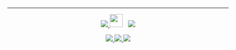 <!--
**KunzxD404/KunzxD404** is a ✨ _special_ ✨ repository because its `README.md` (this file) appears on your GitHub profile.

Here are some ideas to get you started:

- 🔭 I’m currently working on ...
- 🌱 I’m currently learning ...
- 👯 I’m looking to collaborate on ...
- 🤔 I’m looking for help with ...
- 💬 Ask me about ...
- 📫 How to reach me: ...
- 😄 Pronouns: ...
- ⚡ Fun fact: ...
-->

-------
<p align='center'>
   <a href="KunzxD404"><img src='https://cardivo.vercel.app/api?name=Hey%20guys%20Kunz%20was%20here&description=404%20NOT%20FOUND&image=https://telegra.ph/file/a264e9f196af02c432417.jpg&usqp=CAU&backgroundColor=%23ecf0f1&github=KunzxD404&pattern=leaf&colorPattern=%23eaeaea"/<>/a>
 </p>
<p align='center'>
   <a href="https://instagram.com/iam_kunzx"><img height="30" src="https://github.com/KunzxD404/Kunzxd404/blob/main/profilr.jpg?raw=true"></a>&nbsp;&nbsp;
   <a 


<p align="center">
  <a href="https://github.com/KunzxD404"><img src="https://github-readme-stats.vercel.app/api/top-langs?username=Ramlan404&bg_color=30,e96443,904e95&title_color=fff&text_color=fff&hide_border=true&show_icons=true&layout=compact" /></a>
</p>

<p align="center">
<a href="https://instagram.com/iam_kunzx"><img src="https://img.shields.io/badge/Instagram-E4405F?style=for-the-badge&logo=instagram&logoColor=white"/> 
<a href="https://wa.me/6287778886786"><img src="https://img.shields.io/badge/WhatsApp-25D366?style=for-the-badge&logo=whatsapp&logoColor=white"/>
<a href="https://youtube.com/channel/UCUzeU3gvoQPV1joakMUOTtg"><img src="https://img.shields.io/badge/YouTube-KunzxD-ff0000?style=for-the-badge&logo=youtube&logoColor=ff0000&link=https://youtube.com/channel/UCUzeU3gvoQPV1joakMUOTtg" /></a>
